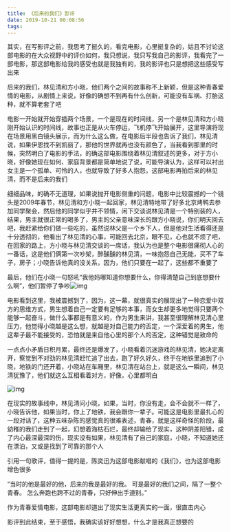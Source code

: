 ```yaml
---
title: 《后来的我们》影评
date: 2019-10-21 00:08:56
tags:
---
```


其实，在写影评之前，我思考了挺久的，看完电影，心里挺复杂的，姑且不讨论这部电影的在大众视野中的评价如何，我只想说，我只写我自己的影评，我看完了一部电影，那这部电影给我的感受也就是我独有的，我的影评也只是想把这些感受写出来

后来的我们，林见清和方小晓，他们两个之间的故事称不上新颖，但是这种青春爱情的电影，从剧情上来说，好像的确想不到再有什么创新，可能没有车祸、打胎这种，就不算老套了吧

电影一开始就开始穿插两个场景，一个是现在的时间线，另一个是林见清和方小晓刚开始认识的时间线，故事也正是从火车停运，飞机停飞开始展开，这里导演将现在场景用黑白镜头展示，而为什么这么做，在电影后半段也告诉了我们，林见清说，如果伊恩找不到凯丽了，那他的世界就再也没有颜色了，当我看到那里的时候，突然明白了电影的手法，的确这部电影围绕着林见清叙述的更多，对于方小晓，好像她现在如何、家庭背景都是简单地说了说，可能导演认为，这样可以衬出女主是一个孤单、可怜的人，也就导致了好多人抱怨，这部电影再拍后来的林见清，而不是后来的我们

细细品味，的确不无道理，如果说抛开电影侧重的问题，电影中比较震撼的一个镜头是2009年春节，林见清和方小晓一起回家，林见清特地带了好多北京烤鸭去参加同学聚会，然后他的同学似乎并不领情，闲下交谈说林见清是一个特别装的人，结果，男主就很正常的喝多了，男主的父亲意味深长的跟方小晓说，你们明天回去吧，我赶紧给你们做一些吃的，虽然说林父是一个乡下人，但是他对生活看得还是十分透彻的，他看出了林见清的心事，可能回去北京，眼不见，心也就不烦了吧，在回家的路上，方小晓与林见清交谈的一席话，我认为也是整个电影很痛彻人心的一番话，这是他们俩第一次吵架，醉醺醺的林见清，一味抱怨自己无能，买不了车子，房子；小晓告诉他真的没关系，因为，他们只要在一起了，这些都不重要了

最后，他们在小晓一句怒吼“我他妈哪知道你想要什么，你得清楚自己到底想要什么啊”，他们暂停了争吵![img](https://upload-images.jianshu.io/upload_images/17176430-0f98fab7d5338a1f.jpg?imageMogr2/auto-orient/strip|imageView2/2/w/1200/format/webp)

电影看到这里，我被震撼到了，因为，这一幕，就很真实的展现出了一种恋爱中双方的思维方式，男生想着自己一定要有足够的本事，而女生却更多地觉得只要两个能够一起奋斗，做什么事都是有意义的，作为男生来讲，我甚至很理解林见清心里压力，他觉得小晓越是这么想，就越是对自己能力的否定，一个深爱着的男生，他这辈子最不能接受的，恐怕就是来自他心里的那个人的否定，这种错觉是致命的

一点点小矛盾日积月累，最终还是爆发了，小晓看着沉迷游戏的林见清，她决定离开，察觉到不对劲的林见清赶忙追了出去，跑了好久好久，终于在地铁里追到了小晓，地铁的门还开着，小晓站在车厢里，林见清在站台上，就是这么一瞬间，林见清犹豫了，他们就这么互相看着对方，好像，心里都明白

![img](https://upload-images.jianshu.io/upload_images/17176430-ada0f7846652ad27.jpg?imageMogr2/auto-orient/strip|imageView2/2/w/1200/format/webp)

在现实的故事线中，林见清问小晓，如果，当时，你没有走，会不会就不一样了，小晓告诉他，如果当时，你上了地铁，我会跟你一辈子。可能这是电影里最扎心的一段对话了，这种五味杂陈的感觉真的很难表述，青春，就是这样奇怪的阶段，最幼稚的我们走到了一起，幻想着海枯石烂，最终却输给了现实，这种阴差阳错，成了内心最深最深的伤，现实没有如果，林见清有了自己的家庭，小晓，不知道她还在漂泊，又或是找到了可靠的那个人

引用一句歌评，值得一提的是，陈奕迅为这部电影献唱的《我们》，也为这部电影增色很多

“当时的他是最好的他，后来的我是最好的我。 可是最好的我们之间，隔了一整个青春。 怎么奔跑也跨不过的青春，只好伸出手道别。”

作为青春爱情电影，这部电影却道出了现实生活更真实的一面，很直击内心

影评到此结束，至于感悟，我确实该好好想想，什么才是我真正想要的